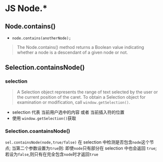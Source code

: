 # JS Node.*

## Node.contains()

* `node.contains(anotherNode);`

> The Node.contains() method returns a Boolean value indicating whether a node is a descendant of a given node or not.

## Selection.containsNode()

### selection

> A Selection object represents the range of text selected by the user or the current position of the caret. 
> To obtain a Selection object for examination or modification, call `window.getSelection()`.

 * selection 代表 当前用户选中的内容 或者 当前插入符的位置
 * 使用 `window.getSelection()`获取

### Selection.coantainsNode()

`sel.containsNode(node,true/false)`
在 selection 中检测是否包含`node`这个节点;
当第二个参数设置为`true`则: 即使`node`只有部分在 selection 中也会返回 `true`;
若设为`false`,则只有在完全包含`node`时才返回`true`
 